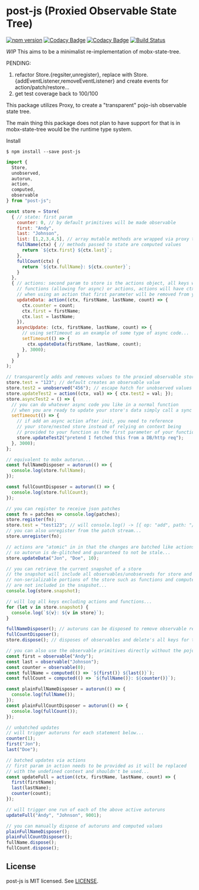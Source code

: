 # post-js (Proxied Observable State Tree)
[![npm version](https://badge.fury.io/js/post-js.svg)](https://badge.fury.io/js/post-js)
[![Codacy Badge](https://api.codacy.com/project/badge/Grade/35f30cca20ad498f9da397cdb8e3c2bf)](https://www.codacy.com/app/andyrjohnson82/post-js?utm_source=github.com&amp;utm_medium=referral&amp;utm_content=andyrj/post-js&amp;utm_campaign=Badge_Grade)
[![Codacy Badge](https://api.codacy.com/project/badge/Coverage/35f30cca20ad498f9da397cdb8e3c2bf)](https://www.codacy.com/app/andyrjohnson82/post-js?utm_source=github.com&amp;utm_medium=referral&amp;utm_content=andyrj/post-js&amp;utm_campaign=Badge_Coverage)
[![Build Status](https://travis-ci.org/andyrj/post-js.svg?branch=master)](https://travis-ci.org/andyrj/post-js)

*WIP* This aims to be a minimalist re-implementation of mobx-state-tree.

PENDING:
1. refactor Store.{regsiter,unregister}, replace with Store.{addEventListener,removeEventListener} and create events for action/patch/restore...
2. get test coverage back to 100/100

This package utilizes Proxy, to create a "transparent" pojo-ish observable state tree.

The main thing this package does not plan to have support for that is in mobx-state-tree would be the runtime type system.

Install
```
$ npm install --save post-js
```

```js
import {
  Store,
  unobserved,
  autorun,
  action,
  computed,
  observable
} from "post-js";

const store = Store(
  { // state: first param
    counter: 0, // by default primitives will be made observable
    first: "Andy",
    last: "Johnson",
    list: [1,2,3,4,5], // array mutable methods are wrapped via proxy to maintain observability...
    fullName(ctx) { // methods passed to state are computed values
      return `${ctx.first} ${ctx.last}`;
    },
    fullCount(ctx) {
      return `${ctx.fullName}: ${ctx.counter}`;
    }
  },
  { // actions: second param to store is the actions object, all keys will be either 
    // functions (allowing for async) or actions, actions will have ctx supplied, so
    // when using an action that first parameter will be removed from your call
    updateData: action((ctx, firstName, lastName, count) => {
      ctx.counter = count;
      ctx.first = firstName;
      ctx.last = lastName;
    }),
    asyncUpdate: (ctx, firstName, lastName, count) => {
      // using setTimeout as an example of some type of async code...
      setTimeout(() => {
        ctx.updateData(firstName, lastName, count);
      }, 3000);
    }
  }
);

// transparently adds and removes values to the proxied observable store...
store.test = "123"; // default creates an observable value
store.test2 = unobserved("456"); // escape hatch for unobserved values
store.updateTest2 = action((ctx, val) => { ctx.test2 = val; });
store.asyncTest2 = () => {
  // you can do whatever async code you like in a normal function
  // when you are ready to update your store's data simply call a sync action
  setTimeout(() => {
    // if add an async action after init, you need to reference
    // your store/nested store instead of relying on context being
    // provided to your function as the first parameter of your function...
    store.updateTest2("pretend I fetched this from a DB/http req");
  }, 3000);
};

// equivalent to mobx autorun...
const fullNameDisposer = autorun(() => {
  console.log(store.fullName);
});

const fullCountDisposer = autorun(() => {
  console.log(store.fullCount);
});

// you can register to receive json patches
const fn = patches => console.log(patches);
store.register(fn);
store.test = "test123"; // will console.log() -> [{ op: "add", path: "/test", value: "test123" }]
// you can also unregister from the patch stream...
store.unregister(fn);

// actions are "atomic" in in that the changes are batched like actions in mobx...
// so autorun is de-glitched and guaranteed to not be stale...
store.updateData("Jon", "Doe", 10);

// you can retrieve the current snapshot of a store
// the snapshot will include all observables/unobserveds for store and all of nested stores
// non-serializable portions of the store such as functions and computed values
// are not included in the snapshot...
console.log(store.snapshot);

// will log all keys excluding actions and functions...
for (let v in store.snapshot) {
  console.log(`${v}: ${v in store}`);
}

fullNameDisposer(); // autoruns can be disposed to remove observable references and prevent further execution
fullCountDisposer();
store.dispose(); // disposes of observables and delete's all keys for this store and all nested stores...

// you can also use the observable primitives directly without the pojo proxy wrapper
const first = observable("Andy");
const last = observable("Johnson");
const counter = observable(0);
const fullName = computed(() => `${first()} ${last()}`);
const fullCount = computed(() => `${fullName()}: ${counter()}`);

const plainFullNameDisposer = autorun(() => {
  console.log(fullName());
});
const plainFullCountDisposer = autorun(() => {
  console.log(fullCount());
});

// unbatched updates
// will trigger autoruns for each statement below...
counter(1);
first("Jon");
last("Doe");

// batched updates via actions
// first param in action needs to be provided as it will be replaced
// with the undefined context and shouldn't be used...
const updateFull = action((ctx, firstName, lastName, count) => {
  first(firstName);
  last(lastName);
  counter(count);
});

// will trigger one run of each of the above active autoruns
updateFull("Andy", "Johnson", 9001);

// you can manually dispose of autoruns and computed values
plainFullNameDisposer();
plainFullCountDisposer();
fullName.dispose();
fullCount.dispose();
```

## License

post-js is MIT licensed. See [LICENSE](LICENSE.md).


